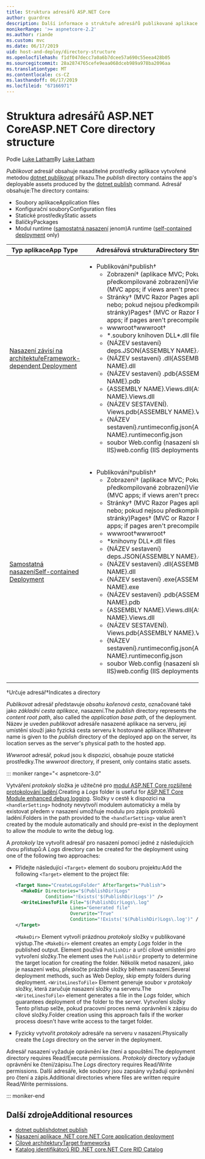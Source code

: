 ```yaml
---
title: Struktura adresářů ASP.NET Core
author: guardrex
description: Další informace o struktuře adresářů publikované aplikace ASP.NET Core.
monikerRange: '>= aspnetcore-2.2'
ms.author: riande
ms.custom: mvc
ms.date: 06/17/2019
uid: host-and-deploy/directory-structure
ms.openlocfilehash: f1df047decc7a0a6b7dcee57a690c55eea428b05
ms.sourcegitcommit: 28a2874765cefe9eaa068dceb989a978ba2096aa
ms.translationtype: MT
ms.contentlocale: cs-CZ
ms.lasthandoff: 06/17/2019
ms.locfileid: "67166971"
---
```

# <a name="aspnet-core-directory-structure"></a><span data-ttu-id="b9539-103">Struktura adresářů ASP.NET Core</span><span class="sxs-lookup"><span data-stu-id="b9539-103">ASP.NET Core directory structure</span></span>

<span data-ttu-id="b9539-104">Podle [Luke Latham](https://github.com/guardrex)</span><span class="sxs-lookup"><span data-stu-id="b9539-104">By [Luke Latham](https://github.com/guardrex)</span></span>

<span data-ttu-id="b9539-105">*Publikovat* adresář obsahuje nasaditelné prostředky aplikace vytvořené metodou [dotnet publikovat](/dotnet/core/tools/dotnet-publish) příkazu.</span><span class="sxs-lookup"><span data-stu-id="b9539-105">The *publish* directory contains the app's deployable assets produced by the [dotnet publish](/dotnet/core/tools/dotnet-publish) command.</span></span> <span data-ttu-id="b9539-106">Adresář obsahuje:</span><span class="sxs-lookup"><span data-stu-id="b9539-106">The directory contains:</span></span>

* <span data-ttu-id="b9539-107">Soubory aplikace</span><span class="sxs-lookup"><span data-stu-id="b9539-107">Application files</span></span>
* <span data-ttu-id="b9539-108">Konfigurační soubory</span><span class="sxs-lookup"><span data-stu-id="b9539-108">Configuration files</span></span>
* <span data-ttu-id="b9539-109">Statické prostředky</span><span class="sxs-lookup"><span data-stu-id="b9539-109">Static assets</span></span>
* <span data-ttu-id="b9539-110">Balíčky</span><span class="sxs-lookup"><span data-stu-id="b9539-110">Packages</span></span>
* <span data-ttu-id="b9539-111">Modul runtime ([samostatná nasazení](/dotnet/core/deploying/#self-contained-deployments-scd) jenom)</span><span class="sxs-lookup"><span data-stu-id="b9539-111">A runtime ([self-contained deployment](/dotnet/core/deploying/#self-contained-deployments-scd) only)</span></span>

| <span data-ttu-id="b9539-112">Typ aplikace</span><span class="sxs-lookup"><span data-stu-id="b9539-112">App Type</span></span> | <span data-ttu-id="b9539-113">Adresářová struktura</span><span class="sxs-lookup"><span data-stu-id="b9539-113">Directory Structure</span></span> |
| -------- | ------------------- |
| [<span data-ttu-id="b9539-114">Nasazení závisí na architektuře</span><span class="sxs-lookup"><span data-stu-id="b9539-114">Framework-dependent Deployment</span></span>](/dotnet/core/deploying/#framework-dependent-deployments-fdd) | <ul><li><span data-ttu-id="b9539-115">Publikování&dagger;</span><span class="sxs-lookup"><span data-stu-id="b9539-115">publish&dagger;</span></span><ul><li><span data-ttu-id="b9539-116">Zobrazení&dagger; (aplikace MVC; Pokud nejsou předkompilované zobrazení)</span><span class="sxs-lookup"><span data-stu-id="b9539-116">Views&dagger; (MVC apps; if views aren't precompiled)</span></span></li><li><span data-ttu-id="b9539-117">Stránky&dagger; (MVC Razor Pages aplikace nebo; pokud nejsou předkompilované stránky)</span><span class="sxs-lookup"><span data-stu-id="b9539-117">Pages&dagger; (MVC or Razor Pages apps; if pages aren't precompiled)</span></span></li><li><span data-ttu-id="b9539-118">wwwroot&dagger;</span><span class="sxs-lookup"><span data-stu-id="b9539-118">wwwroot&dagger;</span></span></li><li><span data-ttu-id="b9539-119">\*\.soubory knihoven DLL</span><span class="sxs-lookup"><span data-stu-id="b9539-119">\*\.dll files</span></span></li><li><span data-ttu-id="b9539-120">{NÁZEV sestavení} deps.JSON</span><span class="sxs-lookup"><span data-stu-id="b9539-120">{ASSEMBLY NAME}.deps.json</span></span></li><li><span data-ttu-id="b9539-121">{NÁZEV sestavení} .dll</span><span class="sxs-lookup"><span data-stu-id="b9539-121">{ASSEMBLY NAME}.dll</span></span></li><li><span data-ttu-id="b9539-122">{NÁZEV sestavení} .pdb</span><span class="sxs-lookup"><span data-stu-id="b9539-122">{ASSEMBLY NAME}.pdb</span></span></li><li><span data-ttu-id="b9539-123">{ASSEMBLY NAME}.Views.dll</span><span class="sxs-lookup"><span data-stu-id="b9539-123">{ASSEMBLY NAME}.Views.dll</span></span></li><li><span data-ttu-id="b9539-124">{NÁZEV SESTAVENÍ}. Views.pdb</span><span class="sxs-lookup"><span data-stu-id="b9539-124">{ASSEMBLY NAME}.Views.pdb</span></span></li><li><span data-ttu-id="b9539-125">{NÁZEV sestavení}.runtimeconfig.json</span><span class="sxs-lookup"><span data-stu-id="b9539-125">{ASSEMBLY NAME}.runtimeconfig.json</span></span></li><li><span data-ttu-id="b9539-126">soubor Web.config (nasazení služby IIS)</span><span class="sxs-lookup"><span data-stu-id="b9539-126">web.config (IIS deployments)</span></span></li></ul></li></ul> |
| [<span data-ttu-id="b9539-127">Samostatná nasazení</span><span class="sxs-lookup"><span data-stu-id="b9539-127">Self-contained Deployment</span></span>](/dotnet/core/deploying/#self-contained-deployments-scd) | <ul><li><span data-ttu-id="b9539-128">Publikování&dagger;</span><span class="sxs-lookup"><span data-stu-id="b9539-128">publish&dagger;</span></span><ul><li><span data-ttu-id="b9539-129">Zobrazení&dagger; (aplikace MVC; Pokud nejsou předkompilované zobrazení)</span><span class="sxs-lookup"><span data-stu-id="b9539-129">Views&dagger; (MVC apps; if views aren't precompiled)</span></span></li><li><span data-ttu-id="b9539-130">Stránky&dagger; (MVC Razor Pages aplikace nebo; pokud nejsou předkompilované stránky)</span><span class="sxs-lookup"><span data-stu-id="b9539-130">Pages&dagger; (MVC or Razor Pages apps; if pages aren't precompiled)</span></span></li><li><span data-ttu-id="b9539-131">wwwroot&dagger;</span><span class="sxs-lookup"><span data-stu-id="b9539-131">wwwroot&dagger;</span></span></li><li><span data-ttu-id="b9539-132">\*knihovny DLL</span><span class="sxs-lookup"><span data-stu-id="b9539-132">\*.dll files</span></span></li><li><span data-ttu-id="b9539-133">{NÁZEV sestavení} deps.JSON</span><span class="sxs-lookup"><span data-stu-id="b9539-133">{ASSEMBLY NAME}.deps.json</span></span></li><li><span data-ttu-id="b9539-134">{NÁZEV sestavení} .dll</span><span class="sxs-lookup"><span data-stu-id="b9539-134">{ASSEMBLY NAME}.dll</span></span></li><li><span data-ttu-id="b9539-135">{NÁZEV sestavení} .exe</span><span class="sxs-lookup"><span data-stu-id="b9539-135">{ASSEMBLY NAME}.exe</span></span></li><li><span data-ttu-id="b9539-136">{NÁZEV sestavení} .pdb</span><span class="sxs-lookup"><span data-stu-id="b9539-136">{ASSEMBLY NAME}.pdb</span></span></li><li><span data-ttu-id="b9539-137">{ASSEMBLY NAME}.Views.dll</span><span class="sxs-lookup"><span data-stu-id="b9539-137">{ASSEMBLY NAME}.Views.dll</span></span></li><li><span data-ttu-id="b9539-138">{NÁZEV SESTAVENÍ}. Views.pdb</span><span class="sxs-lookup"><span data-stu-id="b9539-138">{ASSEMBLY NAME}.Views.pdb</span></span></li><li><span data-ttu-id="b9539-139">{NÁZEV sestavení}.runtimeconfig.json</span><span class="sxs-lookup"><span data-stu-id="b9539-139">{ASSEMBLY NAME}.runtimeconfig.json</span></span></li><li><span data-ttu-id="b9539-140">soubor Web.config (nasazení služby IIS)</span><span class="sxs-lookup"><span data-stu-id="b9539-140">web.config (IIS deployments)</span></span></li></ul></li></ul> |

<span data-ttu-id="b9539-141">&dagger;Určuje adresář</span><span class="sxs-lookup"><span data-stu-id="b9539-141">&dagger;Indicates a directory</span></span>

<span data-ttu-id="b9539-142">*Publikovat* adresář představuje *obsahu kořenová cesta*, označované také jako *základní cesta aplikace*, nasazení.</span><span class="sxs-lookup"><span data-stu-id="b9539-142">The *publish* directory represents the *content root path*, also called the *application base path*, of the deployment.</span></span> <span data-ttu-id="b9539-143">Název je uveden *publikovat* adresáře nasazené aplikace na serveru, její umístění slouží jako fyzická cesta serveru k hostované aplikace.</span><span class="sxs-lookup"><span data-stu-id="b9539-143">Whatever name is given to the *publish* directory of the deployed app on the server, its location serves as the server's physical path to the hosted app.</span></span>

<span data-ttu-id="b9539-144">*Wwwroot* adresář, pokud jsou k dispozici, obsahuje pouze statické prostředky.</span><span class="sxs-lookup"><span data-stu-id="b9539-144">The *wwwroot* directory, if present, only contains static assets.</span></span>

::: moniker range="< aspnetcore-3.0"

<span data-ttu-id="b9539-145">Vytváření *protokoly* složka je užitečné pro [modul ASP.NET Core rozšířené protokolování ladění](xref:host-and-deploy/aspnet-core-module#enhanced-diagnostic-logs).</span><span class="sxs-lookup"><span data-stu-id="b9539-145">Creating a *Logs* folder is useful for [ASP.NET Core Module enhanced debug logging](xref:host-and-deploy/aspnet-core-module#enhanced-diagnostic-logs).</span></span> <span data-ttu-id="b9539-146">Složky v cestě k dispozici na `<handlerSetting>` hodnoty nevytvoří modulem automaticky a měla by existovat předem v nasazení umožňuje modulu pro zápis protokolů ladění.</span><span class="sxs-lookup"><span data-stu-id="b9539-146">Folders in the path provided to the `<handlerSetting>` value aren't created by the module automatically and should pre-exist in the deployment to allow the module to write the debug log.</span></span>

<span data-ttu-id="b9539-147">A *protokoly* lze vytvořit adresář pro nasazení pomocí jedné z následujících dvou přístupů:</span><span class="sxs-lookup"><span data-stu-id="b9539-147">A *Logs* directory can be created for the deployment using one of the following two approaches:</span></span>

* <span data-ttu-id="b9539-148">Přidejte následující `<Target>` element do souboru projektu:</span><span class="sxs-lookup"><span data-stu-id="b9539-148">Add the following `<Target>` element to the project file:</span></span>

   ```xml
   <Target Name="CreateLogsFolder" AfterTargets="Publish">
     <MakeDir Directories="$(PublishDir)Logs" 
              Condition="!Exists('$(PublishDir)Logs')" />
     <WriteLinesToFile File="$(PublishDir)Logs\.log" 
                       Lines="Generated file" 
                       Overwrite="True" 
                       Condition="!Exists('$(PublishDir)Logs\.log')" />
   </Target>
   ```

   <span data-ttu-id="b9539-149">`<MakeDir>` Element vytvoří prázdnou *protokoly* složky v publikované výstup.</span><span class="sxs-lookup"><span data-stu-id="b9539-149">The `<MakeDir>` element creates an empty *Logs* folder in the published output.</span></span> <span data-ttu-id="b9539-150">Element používá `PublishDir` a určí cílové umístění pro vytvoření složky.</span><span class="sxs-lookup"><span data-stu-id="b9539-150">The element uses the `PublishDir` property to determine the target location for creating the folder.</span></span> <span data-ttu-id="b9539-151">Několik metod nasazení, jako je nasazení webu, přeskočte prázdné složky během nasazení.</span><span class="sxs-lookup"><span data-stu-id="b9539-151">Several deployment methods, such as Web Deploy, skip empty folders during deployment.</span></span> <span data-ttu-id="b9539-152">`<WriteLinesToFile>` Element generuje soubor v *protokoly* složky, která zaručuje nasazení složky na serveru.</span><span class="sxs-lookup"><span data-stu-id="b9539-152">The `<WriteLinesToFile>` element generates a file in the *Logs* folder, which guarantees deployment of the folder to the server.</span></span> <span data-ttu-id="b9539-153">Vytvoření složky Tento přístup selže, pokud pracovní proces nemá oprávnění k zápisu do cílové složky.</span><span class="sxs-lookup"><span data-stu-id="b9539-153">Folder creation using this approach fails if the worker process doesn't have write access to the target folder.</span></span>

* <span data-ttu-id="b9539-154">Fyzicky vytvořit *protokoly* adresáře na serveru v nasazení.</span><span class="sxs-lookup"><span data-stu-id="b9539-154">Physically create the *Logs* directory on the server in the deployment.</span></span>

<span data-ttu-id="b9539-155">Adresář nasazení vyžaduje oprávnění ke čtení a spouštění.</span><span class="sxs-lookup"><span data-stu-id="b9539-155">The deployment directory requires Read/Execute permissions.</span></span> <span data-ttu-id="b9539-156">*Protokoly* directory vyžaduje oprávnění ke čtení/zápisu.</span><span class="sxs-lookup"><span data-stu-id="b9539-156">The *Logs* directory requires Read/Write permissions.</span></span> <span data-ttu-id="b9539-157">Další adresáře, kde soubory jsou zapsány vyžadují oprávnění pro čtení a zápis.</span><span class="sxs-lookup"><span data-stu-id="b9539-157">Additional directories where files are written require Read/Write permissions.</span></span>

::: moniker-end

## <a name="additional-resources"></a><span data-ttu-id="b9539-158">Další zdroje</span><span class="sxs-lookup"><span data-stu-id="b9539-158">Additional resources</span></span>

* [<span data-ttu-id="b9539-159">dotnet publish</span><span class="sxs-lookup"><span data-stu-id="b9539-159">dotnet publish</span></span>](/dotnet/core/tools/dotnet-publish)
* [<span data-ttu-id="b9539-160">Nasazení aplikace .NET core</span><span class="sxs-lookup"><span data-stu-id="b9539-160">.NET Core application deployment</span></span>](/dotnet/core/deploying/)
* [<span data-ttu-id="b9539-161">Cílové architektury</span><span class="sxs-lookup"><span data-stu-id="b9539-161">Target frameworks</span></span>](/dotnet/standard/frameworks)
* [<span data-ttu-id="b9539-162">Katalog identifikátorů RID .NET core</span><span class="sxs-lookup"><span data-stu-id="b9539-162">.NET Core RID Catalog</span></span>](/dotnet/core/rid-catalog)

